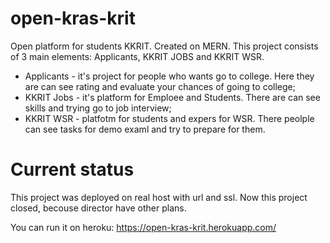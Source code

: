 # open-kras-krit
Open platform for students KKRIT. Created on MERN.
This project consists of 3 main elements: Applicants, KKRIT JOBS and KKRIT WSR.
 - Applicants - it's project for people who wants go to college. Here they are can see rating and evaluate your chances of going to college;
 - KKRIT Jobs - it's platform for Emploee and Students. There are can see skills and trying go to job interview;
 - KKRIT WSR - platfotm for students and expers for WSR. There peolple can see tasks for demo examl and try to prepare for them. 
# Current status
This project was deployed on real host with url and ssl.
Now this project closed, becouse director have other plans.

You can run it on heroku: https://open-kras-krit.herokuapp.com/
